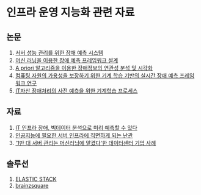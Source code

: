 인프라 운영 지능화 관련 자료
===============================
논문
----
1. [서버 성능 관리를 위한 장애 예측 시스템](https://github.com/bulgemi/ITOA/blob/master/A_Prediction_System_for_Server_Performance_Management.md)
2. [머신 러닝을 이용한 장애 예측 프레임워크 설계](https://github.com/bulgemi/ITOA/blob/master/System_Failure_Prediction_Framework_Using_Machine_Learning_Algorithm.md)
3. [A priori 알고리즘을 이용한 장애정보의 연관성 분석 및 시각화](https://github.com/bulgemi/ITOA/blob/master/Association_Analysis_and_Visualization_of_Fault_Inforamtion_using_A_priori_Algorithm.md)
4. [컴퓨팅 자원의 가용성을 보장하기 위한 기계 학습 기반의 실시간 장애 예측 프레임워크 연구](https://github.com/bulgemi/ITOA/blob/master/A_Study_on_the_Real-time_Failure_Prediction_Framework_based_on_Machine_Learning_to_Ensure_Availability_of_Computing_Resources.md)
5. [IT자산 장애처리의 사전 예측을 위한 기계학습 프로세스](https://github.com/bulgemi/ITOA/blob/master/Machine_Learning_Process_for_the_Prediction_of_the_IT_Asset_Fault_Recovery.md)

자료
----
1. [IT 인프라 장애, 빅데이터 분석으로 미리 예측할 수 있다](https://github.com/bulgemi/ITOA/blob/master/LG_CNS_20150528.md)
2. [인공지능에 필요한 서버 인프라에 직면하게 되는 난관](https://github.com/bulgemi/ITOA/blob/master/IDC_201709.md)
3. ['1만 대 서버 관리는 머신러닝에 맡겼다'한 데이터센터 기업 사례](https://github.com/bulgemi/ITOA/blob/master/ciokorea_20190712.md)

솔루션
------
1. [ELASTIC STACK](https://github.com/bulgemi/ITOA/blob/master/elastic_stack.md)
2. [brainzsquare](https://github.com/bulgemi/ITOA/blob/master/brainzsquare.md)